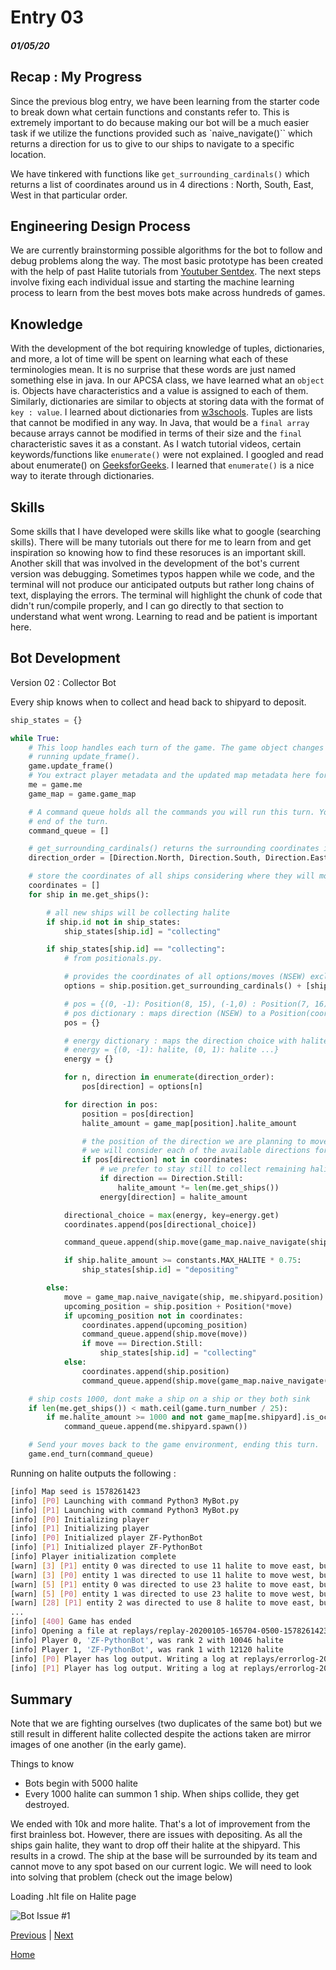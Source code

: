 # Entry 03
##### 01/05/20

## Recap : My Progress

Since the previous blog entry, we have been learning from the starter code to break down what certain functions and constants refer to. This is extremely important to do because making our bot will be a much easier task if we utilize the functions provided such as `naive_navigate()`` which returns a direction for us to give to our ships to navigate to a specific location.

We have tinkered with functions like `get_surrounding_cardinals()` which returns a list of coordinates around us in 4 directions : North, South, East, West in that particular order.

## Engineering Design Process

We are currently brainstorming possible algorithms for the bot to follow and debug problems along the way. The most basic prototype has been created with the help of past Halite tutorials from [Youtuber Sentdex](https://pythonprogramming.net/). The next steps involve fixing each individual issue and starting the machine learning process to learn from the best moves bots make across hundreds of games.

## Knowledge

With the development of the bot requiring knowledge of tuples, dictionaries, and more, a lot of time will be spent on learning what each of these terminologies mean. It is no surprise that these words are just named something else in java. In our APCSA class, we have learned what an `object` is. Objects have characteristics and a value is assigned to each of them. Similarly, dictionaries are similar to objects at storing data with the format of `key : value`. I learned about dictionaries from [w3schools](https://www.w3schools.com/python/python_dictionaries.asp). Tuples are lists that cannot be modified in any way. In Java, that would be a `final array` because arrays cannot be modified in terms of their size and the `final` characteristic saves it as a constant. As I watch tutorial videos, certain keywords/functions like `enumerate()` were not explained. I googled and read about enumerate() on [GeeksforGeeks](https://www.geeksforgeeks.org/enumerate-in-python/). I learned that `enumerate()` is a nice way to iterate through dictionaries.

## Skills

Some skills that I have developed were skills like what to google (searching skills). There will be many tutorials out there for me to learn from and get inspiration so knowing how to find these resoruces is an important skill. Another skill that was involved in the development of the bot's current version was debugging. Sometimes typos happen while we code, and the terminal will not produce our anticipated outputs but rather long chains of text, displaying the errors. The terminal will highlight the chunk of code that didn't run/compile properly, and I can go directly to that section to understand what went wrong. Learning to read and be patient is important here.

## Bot Development

Version 02 : Collector Bot

Every ship knows when to collect and head back to shipyard to deposit.

```python
ship_states = {}

while True:
    # This loop handles each turn of the game. The game object changes every turn, and you refresh that state by
    # running update_frame().
    game.update_frame()
    # You extract player metadata and the updated map metadata here for convenience.
    me = game.me
    game_map = game.game_map

    # A command queue holds all the commands you will run this turn. You build this list up and submit it at the
    # end of the turn.
    command_queue = []

    # get_surrounding_cardinals() returns the surrounding coordinates in the following direction order
    direction_order = [Direction.North, Direction.South, Direction.East, Direction.West, Direction.Still]

    # store the coordinates of all ships considering where they will move to avoid crashing.
    coordinates = []
    for ship in me.get_ships():

        # all new ships will be collecting halite
        if ship.id not in ship_states:
            ship_states[ship.id] = "collecting"

        if ship_states[ship.id] == "collecting":
            # from positionals.py.

            # provides the coordinates of all options/moves (NSEW) excluding staying still
            options = ship.position.get_surrounding_cardinals() + [ship.position]

            # pos = {(0, -1): Position(8, 15), (-1,0) : Position(7, 16) ...}
            # pos dictionary : maps direction (NSEW) to a Position(coordinate)
            pos = {}

            # energy dictionary : maps the direction choice with halite
            # energy = {(0, -1): halite, (0, 1): halite ...}
            energy = {}

            for n, direction in enumerate(direction_order):
                pos[direction] = options[n]

            for direction in pos:
                position = pos[direction]
                halite_amount = game_map[position].halite_amount

                # the position of the direction we are planning to move will not be taken over by another ship
                # we will consider each of the available directions for movement
                if pos[direction] not in coordinates:
                    # we prefer to stay still to collect remaining halite
                    if direction == Direction.Still:
                        halite_amount *= len(me.get_ships())
                    energy[direction] = halite_amount

            directional_choice = max(energy, key=energy.get)
            coordinates.append(pos[directional_choice])

            command_queue.append(ship.move(game_map.naive_navigate(ship, ship.position + Position(*directional_choice))))

            if ship.halite_amount >= constants.MAX_HALITE * 0.75:
                ship_states[ship.id] = "depositing"

        else:
            move = game_map.naive_navigate(ship, me.shipyard.position)
            upcoming_position = ship.position + Position(*move)
            if upcoming_position not in coordinates:
                coordinates.append(upcoming_position)
                command_queue.append(ship.move(move))
                if move == Direction.Still:
                    ship_states[ship.id] = "collecting"
            else:
                coordinates.append(ship.position)
                command_queue.append(ship.move(game_map.naive_navigate(ship, ship.position+Position(*Direction.Still))))

    # ship costs 1000, dont make a ship on a ship or they both sink
    if len(me.get_ships()) < math.ceil(game.turn_number / 25):
        if me.halite_amount >= 1000 and not game_map[me.shipyard].is_occupied:
            command_queue.append(me.shipyard.spawn())

    # Send your moves back to the game environment, ending this turn.
    game.end_turn(command_queue)
```

Running on halite outputs the following :

```bash
[info] Map seed is 1578261423
[info] [P0] Launching with command Python3 MyBot.py
[info] [P1] Launching with command Python3 MyBot.py
[info] [P0] Initializing player
[info] [P1] Initializing player
[info] [P0] Initialized player ZF-PythonBot
[info] [P1] Initialized player ZF-PythonBot
[info] Player initialization complete
[warn] [3] [P1] entity 0 was directed to use 11 halite to move east, but only 0 halite was available
[warn] [3] [P0] entity 1 was directed to use 11 halite to move west, but only 0 halite was available
[warn] [5] [P1] entity 0 was directed to use 23 halite to move east, but only 21 halite was available
[warn] [5] [P0] entity 1 was directed to use 23 halite to move west, but only 21 halite was available
[warn] [28] [P1] entity 2 was directed to use 8 halite to move east, but only 0 halite was available
...
[info] [400] Game has ended
[info] Opening a file at replays/replay-20200105-165704-0500-1578261423-32-32.hlt
[info] Player 0, 'ZF-PythonBot', was rank 2 with 10046 halite
[info] Player 1, 'ZF-PythonBot', was rank 1 with 12120 halite
[info] [P0] Player has log output. Writing a log at replays/errorlog-20200105-165704-0500-1578261423-32-32-0.log
[info] [P1] Player has log output. Writing a log at replays/errorlog-20200105-165704-0500-1578261423-32-32-1.log

```

## Summary

Note that we are fighting ourselves (two duplicates of the same bot) but we still result in different halite collected despite the actions taken are mirror images of one another (in the early game).

Things to know
- Bots begin with 5000 halite
- Every 1000 halite can summon 1 ship. When ships collide, they get destroyed.

We ended with 10k and more halite. That's a lot of improvement from the first brainless bot. However, there are issues with depositing. As all the ships gain halite, they want to drop off their halite at the shipyard. This results in a crowd. The ship at the base will be surrounded by its team and cannot move to any spot based on our current logic. We will need to look into solving that problem (check out the image below)


Loading .hlt file on Halite page

![Bot Issue #1](../halite-v02.png)


[Previous](entry02.md) | [Next](entry04.md)

[Home](../README.md)
